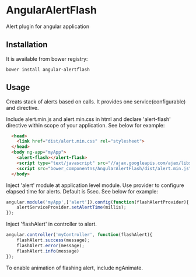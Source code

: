 AngularAlertFlash
=================

Alert plugin for angular application

Installation
------------

It is available from bower registry:
```
bower install angular-alertflash
```

Usage
-----

Creats stack of alerts based on calls. It provides one service(configurable) and directive.

Include alert.min.js and alert.min.css in html and declare 'alert-flash' directive within scope of your application.
See below for example:

```html 
  <head>
    <link href="dist/alert.min.css" rel="stylesheet">
  </head>
  <body ng-app="myApp">
    <alert-flash></alert-flash>
    <script type="text/javascript" src="//ajax.googleapis.com/ajax/libs/angularjs/1.2.9/angular.js"></script>
    <script src="bower_componentns/AngularAlertFlash/dist/alert.min.js"></script>
  </body>
```

Inject 'alert' module at application level module. Use provider to configure elapsed time for alerts. Default is 5sec.
See below for example:

```js
angular.module('myApp',['alert']).config(function(flashAlertProvider){
    alertServiceProvider.setAlertTime(millis);
});
```

Inject 'flashAlert' in controller to alert.

```js
angular.controller('myController', function(flashAlert){
    flashAlert.success(message);
    flashAlert.error(message);
    flashAlert.info(message)
});
```

To enable animation of flashing alert, include ngAnimate.
